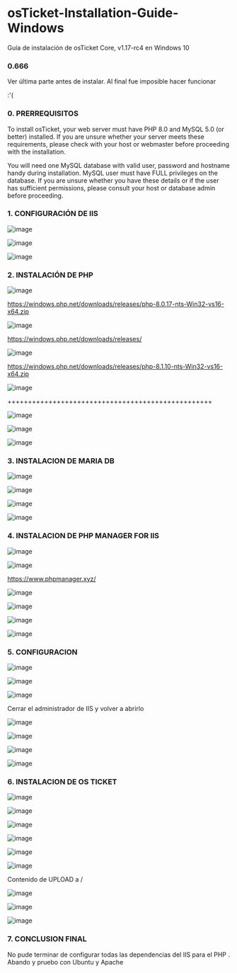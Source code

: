 # osTicket-Installation-Guide-Windows
Guía de instalación de osTicket Core, v1.17-rc4 en Windows 10

### 0.666

Ver última parte antes de instalar. Al final fue imposible hacer funcionar

:'(

### 0.  PRERREQUISITOS

To install osTicket, your web server must have PHP 8.0 and MySQL 5.0 (or better) installed. If you are unsure whether your server meets these requirements, please check with your host or webmaster before proceeding with the installation.

You will need one MySQL database with valid user, password and hostname handy during installation. MySQL user must have FULL privileges on the database. If you are unsure whether you have these details or if the user has sufficient permissions, please consult your host or database admin before proceeding.

### 1. CONFIGURACIÓN DE IIS

![image](https://user-images.githubusercontent.com/20743678/190078787-7da0c0d9-053f-4d2f-9c65-d8bbb7de73a7.png)

![image](https://user-images.githubusercontent.com/20743678/190078879-4204ad11-c339-4bbb-bd00-67852f19949a.png)

![image](https://user-images.githubusercontent.com/20743678/190079016-4208960f-f229-4433-b87f-647d9121ee9c.png)

### 2. INSTALACIÓN DE PHP

![image](https://user-images.githubusercontent.com/20743678/190082233-d32582ab-a434-48a0-bbf2-6994313d785b.png)

https://windows.php.net/downloads/releases/php-8.0.17-nts-Win32-vs16-x64.zip

![image](https://user-images.githubusercontent.com/20743678/190077537-8eff03dd-fd09-44c9-a562-84a4094bfcac.png)

https://windows.php.net/downloads/releases/

![image](https://user-images.githubusercontent.com/20743678/190077771-e8944e20-544d-4946-8187-a88182e1af8b.png)

https://windows.php.net/downloads/releases/php-8.1.10-nts-Win32-vs16-x64.zip

![image](https://user-images.githubusercontent.com/20743678/190078069-8455caa1-6fcc-4df2-91b3-0e89b9ae729e.png)

++++++++++++++++++++++++++++++++++++++++++++++++++

![image](https://user-images.githubusercontent.com/20743678/190080418-cf33fde7-5b40-4950-8c54-24ac6474b23f.png)

![image](https://user-images.githubusercontent.com/20743678/190080639-9d424d32-8f94-414b-af73-ad41c123ac04.png)

![image](https://user-images.githubusercontent.com/20743678/190080960-f6ef7feb-71ef-41b6-8d80-517ecb59d62a.png)


### 3. INSTALACION DE MARIA DB

![image](https://user-images.githubusercontent.com/20743678/190081285-202d4112-49ef-446c-9957-a181d6da9bc7.png)

![image](https://user-images.githubusercontent.com/20743678/190081602-d99dfa89-d8ed-496b-8328-411a0df7049d.png)

![image](https://user-images.githubusercontent.com/20743678/190081829-db1301aa-1b4e-4b2b-b5a0-50ae567c491f.png)

![image](https://user-images.githubusercontent.com/20743678/190081903-59a76f34-924c-49b8-85f1-9e9d9d4ba019.png)

### 4. INSTALACION DE PHP MANAGER FOR IIS

![image](https://user-images.githubusercontent.com/20743678/190082137-c141be74-988d-42c4-868e-8cd62690bc21.png)

![image](https://user-images.githubusercontent.com/20743678/190082547-40ab720c-f9cd-4ef2-a00e-9f8ad27e5b38.png)

https://www.phpmanager.xyz/

![image](https://user-images.githubusercontent.com/20743678/190082712-1f1e94fe-38a7-4200-9c6b-c7ba7c935264.png)

![image](https://user-images.githubusercontent.com/20743678/190082859-90aa0b02-3e5f-425c-8b18-6010481b0299.png)

![image](https://user-images.githubusercontent.com/20743678/190086815-6b5ea9ef-13ef-4062-b5aa-fde8149742df.png)

![image](https://user-images.githubusercontent.com/20743678/190087006-d54919c7-5707-4dbc-94f8-05e488af0201.png)

### 5. CONFIGURACION

![image](https://user-images.githubusercontent.com/20743678/190087387-a3352cb5-c1b4-475e-b38e-68045e62c849.png)

![image](https://user-images.githubusercontent.com/20743678/190087795-d7435760-0323-417b-be58-027c7488f1d9.png)

![image](https://user-images.githubusercontent.com/20743678/190089041-e3cf195e-e5c3-4d1a-9af8-a65846b6078b.png)

Cerrar el administrador de IIS y volver a abrirlo

![image](https://user-images.githubusercontent.com/20743678/190089526-b296d635-9bf7-469f-b93f-666d80f2bb84.png)

![image](https://user-images.githubusercontent.com/20743678/190096999-173292be-0fe1-44f0-b234-46d09d97677b.png)

![image](https://user-images.githubusercontent.com/20743678/190097177-5151217d-6642-45d3-b071-c3c088da6a1e.png)

![image](https://user-images.githubusercontent.com/20743678/190097305-37a9d6b4-44fe-4794-96f2-2268a8de6daf.png)

### 6. INSTALACION DE OS TICKET

![image](https://user-images.githubusercontent.com/20743678/190097531-2456b393-7fb3-44c3-85ac-7ec5c25b3fa7.png)

![image](https://user-images.githubusercontent.com/20743678/190097746-e45d3bc6-c810-473b-8663-c8d662ed361c.png)

![image](https://user-images.githubusercontent.com/20743678/190097894-41613b2a-c060-4243-8342-5ef55f5321ae.png)

![image](https://user-images.githubusercontent.com/20743678/190098002-538abad2-ceac-43e0-b421-9123807d3d92.png)

![image](https://user-images.githubusercontent.com/20743678/190098154-0a1c786e-af43-4aac-a78a-b0198e61e475.png)

![image](https://user-images.githubusercontent.com/20743678/190098505-6575faa9-c3a9-49e1-8eb6-0e69efd6f876.png)

Contenido de UPLOAD a /

![image](https://user-images.githubusercontent.com/20743678/190099594-3a43c7f2-c781-4ccd-a3f4-c33d6c958774.png)

![image](https://user-images.githubusercontent.com/20743678/190104142-efe255fe-13b0-4a58-8d5e-0cc323943cb4.png)

![image](https://user-images.githubusercontent.com/20743678/190104574-b6d96312-5cc5-4a18-8a9e-53ff769ca7b9.png)


### 7. CONCLUSION FINAL

No pude terminar de configurar todas las dependencias del IIS para el PHP . Abando y pruebo con Ubuntu y Apache
